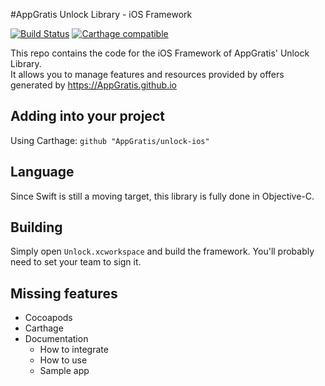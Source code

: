 #AppGratis Unlock Library - iOS Framework

[![Build Status](https://travis-ci.org/AppGratis/unlock-ios.svg?branch=master)](https://travis-ci.org/AppGratis/unlock-ios)
[![Carthage compatible](https://img.shields.io/badge/Carthage-compatible-4BC51D.svg?style=flat)](https://github.com/Carthage/Carthage)

This repo contains the code for the iOS Framework of AppGratis' Unlock Library.  
It allows you to manage features and resources provided by offers generated by https://AppGratis.github.io

## Adding into your project
Using Carthage:
`github "AppGratis/unlock-ios"`

## Language
Since Swift is still a moving target, this library is fully done in Objective-C.

## Building
Simply open `Unlock.xcworkspace` and build the framework. You'll probably need to set your team to sign it.

## Missing features
 - Cocoapods
 - Carthage
 - Documentation
   - How to integrate
   - How to use
   - Sample app
